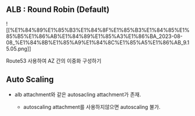   

## ALB : Round Robin (Default)

![[%E1%84%89%E1%85%B3%E1%84%8F%E1%85%B3%E1%84%85%E1%85%B5%E1%86%AB%E1%84%89%E1%85%A3%E1%86%BA_2023-08-08_%E1%84%8B%E1%85%A9%E1%84%8C%E1%85%A5%E1%86%AB_9.15.05.png]]

  

Route53 사용하여 AZ 간의 이중화 구성하기

  

  

## Auto Scaling

- alb attachment와 같은 autosacling attachment가 존재.
    
    - autoscaling attachment를 사용하지않으면 autoscaling 불가.